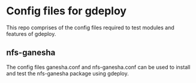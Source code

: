 Config files for gdeploy
========================

This repo comprises of the config files required to test
modules and features of gdeploy.

nfs-ganesha
-----------
The config files ganesha.conf and nfs-ganesha.conf can be used to install
and test the nfs-ganesha package using gdeploy.


